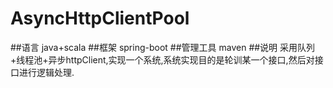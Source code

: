 # AsyncHttpClientPool
##语言 
java+scala
##框架
spring-boot
##管理工具
maven
##说明
采用队列+线程池+异步httpClient,实现一个系统,系统实现目的是轮训某一个接口,然后对接口进行逻辑处理.
